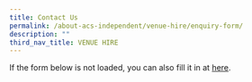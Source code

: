 ```yaml
---
title: Contact Us
permalink: /about-acs-independent/venue-hire/enquiry-form/
description: ""
third_nav_title: VENUE HIRE
---
```

If the form below is not loaded, you can also fill it in at [here](https://form.gov.sg/5d09f4ede6ca2a00111f25ac).